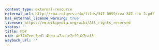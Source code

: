 ```yaml
---
content_type: external-resource
external_url: http://roa.rutgers.edu/files/347-0999/roa-347-ito-2.pdf
has_external_license_warning: true
license: https://en.wikipedia.org/wiki/All_rights_reserved
status: ''
title: PDF
uid: 4e77b7ee-5ed1-4bba-a7ca-e7cf9a27caf3
wayback_url: ''
---
```

